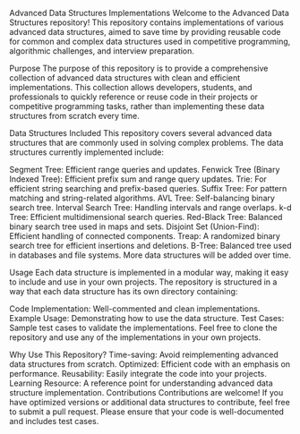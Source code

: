 Advanced Data Structures Implementations
Welcome to the Advanced Data Structures repository! This repository contains implementations of various advanced data structures, aimed to save time by providing reusable code for common and complex data structures used in competitive programming, algorithmic challenges, and interview preparation.

Purpose
The purpose of this repository is to provide a comprehensive collection of advanced data structures with clean and efficient implementations. This collection allows developers, students, and professionals to quickly reference or reuse code in their projects or competitive programming tasks, rather than implementing these data structures from scratch every time.

Data Structures Included
This repository covers several advanced data structures that are commonly used in solving complex problems. The data structures currently implemented include:

Segment Tree: Efficient range queries and updates.
Fenwick Tree (Binary Indexed Tree): Efficient prefix sum and range query updates.
Trie: For efficient string searching and prefix-based queries.
Suffix Tree: For pattern matching and string-related algorithms.
AVL Tree: Self-balancing binary search tree.
Interval Search Tree: Handling intervals and range overlaps.
k-d Tree: Efficient multidimensional search queries.
Red-Black Tree: Balanced binary search tree used in maps and sets.
Disjoint Set (Union-Find): Efficient handling of connected components.
Treap: A randomized binary search tree for efficient insertions and deletions.
B-Tree: Balanced tree used in databases and file systems.
More data structures will be added over time.

Usage
Each data structure is implemented in a modular way, making it easy to include and use in your own projects. The repository is structured in a way that each data structure has its own directory containing:

Code Implementation: Well-commented and clean implementations.
Example Usage: Demonstrating how to use the data structure.
Test Cases: Sample test cases to validate the implementations.
Feel free to clone the repository and use any of the implementations in your own projects.

Why Use This Repository?
Time-saving: Avoid reimplementing advanced data structures from scratch.
Optimized: Efficient code with an emphasis on performance.
Reusability: Easily integrate the code into your projects.
Learning Resource: A reference point for understanding advanced data structure implementation.
Contributions
Contributions are welcome! If you have optimized versions or additional data structures to contribute, feel free to submit a pull request. Please ensure that your code is well-documented and includes test cases.
